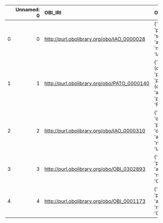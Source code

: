 |    |   Unnamed: 0 | OBI_IRI                                     | OBI_DESC                                                                                                           | OFM_IRI                                             | OFM_DESC             |
|---:|-------------:|:--------------------------------------------|:-------------------------------------------------------------------------------------------------------------------|:----------------------------------------------------|:---------------------|
|  0 |            0 | http://purl.obolibrary.org/obo/IAO_0000028  | {'label': 'symbol', 'prefLabel': 'symbol', 'altLabel': None, 'name': 'IAO_0000028'}                                | http://www.ontologies.com/Ontology3197.owl#Symbol   | {'name': 'symbol'}   |
|  1 |            1 | http://purl.obolibrary.org/obo/PATO_0000140 | {'label': 'position (quality)', 'prefLabel': 'position (quality)', 'altLabel': 'position', 'name': 'PATO_0000140'} | http://www.ontologies.com/Ontology3197.owl#Position | {'name': 'position'} |
|  2 |            2 | http://purl.obolibrary.org/obo/IAO_0000310  | {'label': 'document', 'prefLabel': 'document', 'altLabel': None, 'name': 'IAO_0000310'}                            | http://www.ontologies.com/Ontology3197.owl#Document | {'name': 'document'} |
|  3 |            3 | http://purl.obolibrary.org/obo/OBI_0302893  | {'label': 'storage', 'prefLabel': None, 'altLabel': None, 'name': 'OBI_0302893'}                                   | http://www.ontologies.com/Ontology3197.owl#Storage  | {'name': 'storage'}  |
|  4 |            4 | http://purl.obolibrary.org/obo/OBI_0001173  | {'label': 'service', 'prefLabel': None, 'altLabel': None, 'name': 'OBI_0001173'}                                   | http://www.ontologies.com/Ontology3197.owl#Service  | {'name': 'service'}  |